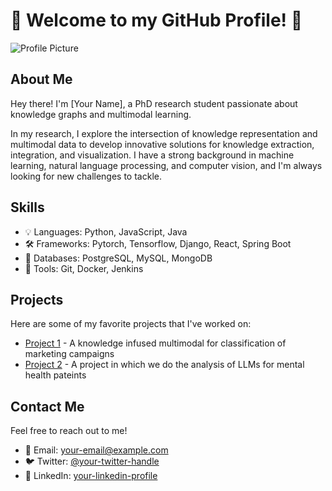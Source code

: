# 👋 Welcome to my GitHub Profile! 👋

![Profile Picture](https://avatars.githubusercontent.com/u/20143249?s=400&u=f5c5b9faeba75549bd388ab998ad79a353b0d625&v=4)

## About Me

Hey there! I'm [Your Name], a PhD research student passionate about knowledge graphs and multimodal learning.

In my research, I explore the intersection of knowledge representation and multimodal data to develop innovative solutions for knowledge extraction, integration, and visualization. I have a strong background in machine learning, natural language processing, and computer vision, and I'm always looking for new challenges to tackle.

## Skills

- 💡 Languages: Python, JavaScript, Java
- 🛠️ Frameworks: Pytorch, Tensorflow, Django, React, Spring Boot
- 🧠 Databases: PostgreSQL, MySQL, MongoDB
- 🚀 Tools: Git, Docker, Jenkins

## Projects

Here are some of my favorite projects that I've worked on:

- [Project 1](https://github.com/SWAN-AI/Marketing-AI.git) - A knowledge infused multimodal for classification of marketing campaigns
- [Project 2](https://github.com/SWAN-AI/Mental_Health_Analysis) - A project in which we do the analysis of LLMs for mental health pateints 

## Contact Me

Feel free to reach out to me!

- 📧 Email: [your-email@example.com](mailto:your-email@example.com)
- 🐦 Twitter: [@your-twitter-handle](https://twitter.com/your-twitter-handle)
- 💼 LinkedIn: [your-linkedin-profile](https://linkedin.com/in/your-linkedin-profile)